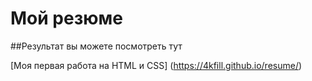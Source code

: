 # Мой резюме

##Результат вы можете посмотреть тут

[Моя первая работа на HTML и CSS] (https://4kfill.github.io/resume/)
